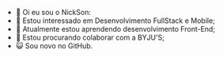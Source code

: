 - 👋 Oi eu sou o NickSon:
- 👀 Estou interessado em Desenvolvimento FullStack e Mobile;
- 🌱 Atualmente estou aprendendo desenvolvimento Front-End;
- 💞️ Estou procurando colaborar com a BYJU'S;
- 😺 Sou novo no GitHub.

